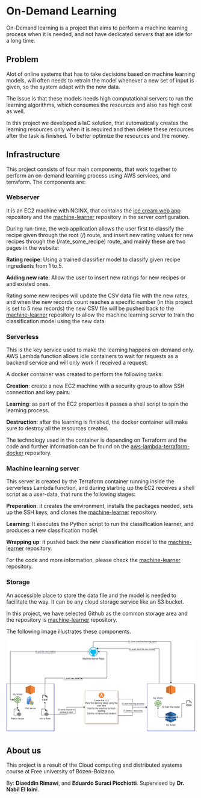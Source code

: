 # On-Demand Learning

On-Demand learning is a project that aims to perform a machine learning process when it is needed, and not have dedicated servers that are idle for a long time.

## Problem
Alot of online systems that has to take decisions based on machine learning models, will often needs to retrain the model whenever a new set of input is given, so the system adapt with the new data.

The issue is that these models needs high computational servers to run the learning algorithms, which consumes the resources and also has high cost as well.

In this project we developed a IaC solution, that automatically creates the learning resources only when it is required and then delete these resources after the task is finished. To better optimize the resources and the money.

## Infrastructure

This project consists of four main components, that work together to perform an on-demand learning process using AWS services, and terraform. The components are:

### Webserver 
It is an EC2 machine with NGINX, that contains the [ice cream web app](https://github.com/dmrimawi/ice_cream_web_app) repository and the [machine-learner](https://github.com/dmrimawi/machine-learner) repository in the server configuration.

During run-time, the web application allows the user first to classify the recipe given through the root (/) route, and insert new rating values for new recipes through the (/rate_some_recipe) route, and mainly these are two pages in the website:

__Rating recipe__: Using a trained classifier model to classify given recipe ingredients from 1 to 5.

__Adding new rate__: Allow the user to insert new ratings for new recipes or and existed ones.

Rating some new recipes will update the CSV data file with the new rates, and when the new records count reaches a specific number (in this project is set to 5 new records) the new CSV file will be pushed back to the [machine-learner](https://github.com/dmrimawi/machine-learner) repository to allow the machine learning server to train the classification model using the new data.

### Serverless
This is the key service used to make the learning happens on-demand only. AWS Lambda function allows idle containers to wait for requests as a backend service and will only work if received a request.

A docker container was created to perform the following tasks:

__Creation__: create a new EC2 machine with a security group to allow SSH connection and key pairs.

__Learning__: as part of the EC2 properties it passes a shell script to spin the learning process.

__Destruction__: after the learning is finished, the docker container will make sure to destroy all the resources created.

The technology used in the container is depending on Terraform and the code and further information can be found on the [aws-lambda-terraform-docker](https://github.com/dmrimawi/aws-lambda-terraform-docker) repository.

### Machine learning server
This server is created by the Terraform container running inside the serverless Lambda function, and during starting up the EC2 receives a shell script as a user-data, that runs the following stages:

__Preperation__: it creates the environment, installs the packages needed, sets up the SSH keys, and clones the [machine-learner](https://github.com/dmrimawi/machine-learner) repository.

__Learning__: It executes the Python script to run the classification learner, and produces a new classification model.

__Wrapping up__: it pushed back the new classification model to the [machine-learner](https://github.com/dmrimawi/machine-learner) repository.

For the code and more information, please check the [machine-learner](https://github.com/dmrimawi/machine-learner) repository.

### Storage
An accessible place to store the data file and the model is needed to facilitate the way. It can be any cloud storage service like an S3 bucket. 

In this project, we have selected Github as the common storage area and the repository is [machine-learner](https://github.com/dmrimawi/machine-learner) repository.

The following image illustrates these components.

![On Demand Learning Infrastructure Diagram](https://github.com/dmrimawi/ice_cream_web_app/blob/master/CloudComputing.jpg)



## About us

This project is a result of the Cloud computing and distributed systems course at Free university of Bozen-Bolzano.

By: __Diaeddin Rimawi__, and __Eduardo Suraci Picchiotti__. Supervised by __Dr. Nabil El Ioini__.

